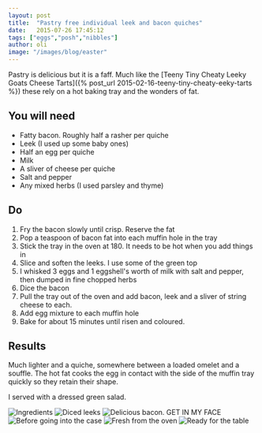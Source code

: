 ```yaml
---
layout: post
title:  "Pastry free individual leek and bacon quiches"
date:   2015-07-26 17:45:12
tags: ["eggs","posh","nibbles"]
author: oli
image: "/images/blog/easter"
---
```


Pastry is delicious but it is a faff.  Much like the [Teeny Tiny Cheaty Leeky Goats Cheese Tarts]({% post_url 2015-02-16-teeny-tiny-cheaty-eeky-tarts %}) these rely on a hot baking tray and the wonders of fat.


## You will need

* Fatty bacon.  Roughly half a rasher per quiche
* Leek (I used up some baby ones)
* Half an egg per quiche
* Milk
* A sliver of cheese per quiche
* Salt and pepper
* Any mixed herbs (I used parsley and thyme)

## Do

1. Fry the bacon slowly until crisp.  Reserve the fat
2. Pop a teaspoon of bacon fat into each muffin hole in the tray
3. Stick the tray in the oven at 180. It needs to be hot when you add things in
4. Slice and soften the leeks.  I use some of the green top
5. I whisked 3 eggs and 1 eggshell's worth of milk with salt and pepper, then dumped in fine chopped herbs
6. Dice the bacon
7. Pull the tray out of the oven and add bacon, leek and a sliver of string cheese to each.
8. Add egg mixture to each muffin hole 
9. Bake for about 15 minutes until risen and coloured.

## Results

Much lighter and a quiche, somewhere between a loaded omelet and a souffle.  The hot fat cooks the egg in contact with the side of the muffin tray quickly so they retain their shape.

I served with a dressed green salad.

![Ingredients](/images/blog/quiche/quiche-1.jpg)
![Diced leeks](/images/blog/quiche/quiche-2.jpg)
![Delicious bacon. GET IN MY FACE](/images/blog/quiche/quiche-3.jpg)
![Before going into the case](/images/blog/quiche/quiche-4.jpg)
![Fresh from the oven](/images/blog/quiche/quiche-5.jpg)
![Ready for the table](/images/blog/quiche/quiche-6.jpg)
